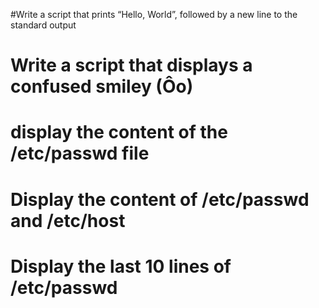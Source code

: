 #Write a script that prints “Hello, World”, followed by a new line to the standard output
# Write a script that displays a confused smiley (Ôo)
# display the content of the /etc/passwd file
# Display the content of /etc/passwd and /etc/host
# Display the last 10 lines of /etc/passwd
